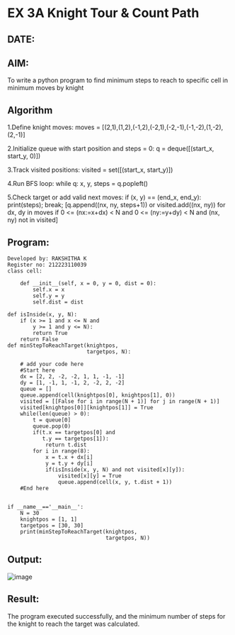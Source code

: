 # EX 3A Knight Tour & Count Path
## DATE:
## AIM:
To write a python program to find minimum steps to reach to specific cell in minimum moves by knight


## Algorithm
1.Define knight moves:
moves = [(2,1),(1,2),(-1,2),(-2,1),(-2,-1),(-1,-2),(1,-2),(2,-1)]

2.Initialize queue with start position and steps = 0:
q = deque([(start_x, start_y, 0)])

3.Track visited positions:
visited = set([(start_x, start_y)])

4.Run BFS loop:
while q: x, y, steps = q.popleft()

5.Check target or add valid next moves:
if (x, y) == (end_x, end_y): print(steps); break; [q.append((nx, ny, steps+1)) or visited.add((nx, ny)) for dx, dy in moves if 0 <= (nx:=x+dx) < N and 0 <= (ny:=y+dy) < N and (nx, ny) not in visited]

## Program:
~~~
Developed by: RAKSHITHA K
Register no: 212223110039
class cell:
     
    def __init__(self, x = 0, y = 0, dist = 0):
        self.x = x
        self.y = y
        self.dist = dist

def isInside(x, y, N):
    if (x >= 1 and x <= N and
        y >= 1 and y <= N):
        return True
    return False
def minStepToReachTarget(knightpos,
                         targetpos, N):
     
    # add your code here
    #Start here
    dx = [2, 2, -2, -2, 1, 1, -1, -1]
    dy = [1, -1, 1, -1, 2, -2, 2, -2]
    queue = []
    queue.append(cell(knightpos[0], knightpos[1], 0))
    visited = [[False for i in range(N + 1)] for j in range(N + 1)]
    visited[knightpos[0]][knightpos[1]] = True
    while(len(queue) > 0):
        t = queue[0]
        queue.pop(0)
        if(t.x == targetpos[0] and
           t.y == targetpos[1]):
            return t.dist
        for i in range(8):
            x = t.x + dx[i]
            y = t.y + dy[i]
            if(isInside(x, y, N) and not visited[x][y]):
                visited[x][y] = True
                queue.append(cell(x, y, t.dist + 1))
    #End here
    
    
if __name__=='__main__':
    N = 30
    knightpos = [1, 1]
    targetpos = [30, 30]
    print(minStepToReachTarget(knightpos,
                               targetpos, N))
 ~~~

## Output:
![image](https://github.com/user-attachments/assets/b37c5819-af83-4e93-b1fe-a9dfc522bcc3)

## Result:
The program executed successfully, and the minimum number of steps for the knight to reach the target was calculated.
